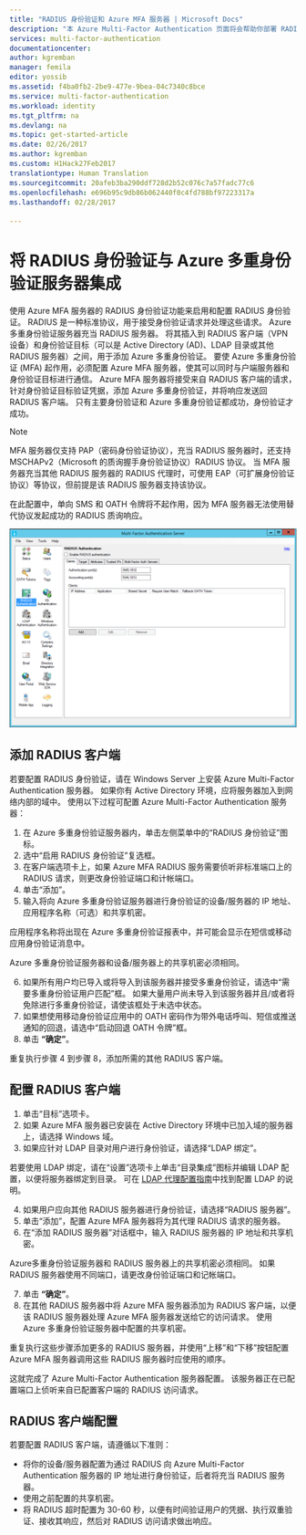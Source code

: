```yaml
---
title: "RADIUS 身份验证和 Azure MFA 服务器 | Microsoft Docs"
description: "本 Azure Multi-Factor Authentication 页面将会帮助你部署 RADIUS 身份验证和 Azure Multi-Factor Authentication 服务器。"
services: multi-factor-authentication
documentationcenter: 
author: kgremban
manager: femila
editor: yossib
ms.assetid: f4ba0fb2-2be9-477e-9bea-04c7340c8bce
ms.service: multi-factor-authentication
ms.workload: identity
ms.tgt_pltfrm: na
ms.devlang: na
ms.topic: get-started-article
ms.date: 02/26/2017
ms.author: kgremban
ms.custom: H1Hack27Feb2017
translationtype: Human Translation
ms.sourcegitcommit: 20afeb3ba290ddf728d2b52c076c7a57fadc77c6
ms.openlocfilehash: e696b95c9db86b062440f0c4fd788bf97223317a
ms.lasthandoff: 02/28/2017

---
```

# <a name="integrate-radius-authentication-with-azure-multi-factor-authentication-server"></a>将 RADIUS 身份验证与 Azure 多重身份验证服务器集成
使用 Azure MFA 服务器的 RADIUS 身份验证功能来启用和配置 RADIUS 身份验证。 RADIUS 是一种标准协议，用于接受身份验证请求并处理这些请求。 Azure 多重身份验证服务器充当 RADIUS 服务器。 将其插入到 RADIUS 客户端（VPN 设备）和身份验证目标（可以是 Active Directory (AD)、LDAP 目录或其他 RADIUS 服务器）之间，用于添加 Azure 多重身份验证。 要使 Azure 多重身份验证 (MFA) 起作用，必须配置 Azure MFA 服务器，使其可以同时与户端服务器和身份验证目标进行通信。 Azure MFA 服务器将接受来自 RADIUS 客户端的请求，针对身份验证目标验证凭据，添加 Azure 多重身份验证，并将响应发送回 RADIUS 客户端。 只有主要身份验证和 Azure 多重身份验证都成功，身份验证才成功。

> [!NOTE]
> MFA 服务器仅支持 PAP（密码身份验证协议），充当 RADIUS 服务器时，还支持 MSCHAPv2（Microsoft 的质询握手身份验证协议）RADIUS 协议。  当 MFA 服务器充当其他 RADIUS 服务器的 RADIUS 代理时，可使用 EAP（可扩展身份验证协议）等协议，但前提是该 RADIUS 服务器支持该协议。
> 
> 在此配置中，单向 SMS 和 OATH 令牌将不起作用，因为 MFA 服务器无法使用替代协议发起成功的 RADIUS 质询响应。

![Radius 身份验证](./media/multi-factor-authentication-get-started-server-rdg/radius.png)

## <a name="add-a-radius-client"></a>添加 RADIUS 客户端
若要配置 RADIUS 身份验证，请在 Windows Server 上安装 Azure Multi-Factor Authentication 服务器。 如果你有 Active Directory 环境，应将服务器加入到网络内部的域中。 使用以下过程可配置 Azure Multi-Factor Authentication 服务器：

1. 在 Azure 多重身份验证服务器内，单击左侧菜单中的“RADIUS 身份验证”图标。
2. 选中“启用 RADIUS 身份验证”复选框。
3. 在客户端选项卡上，如果 Azure MFA RADIUS 服务需要侦听非标准端口上的 RADIUS 请求，则更改身份验证端口和计帐端口。
4. 单击“添加”。
5. 输入将向 Azure 多重身份验证服务器进行身份验证的设备/服务器的 IP 地址、应用程序名称（可选）和共享机密。 

  应用程序名称将出现在 Azure 多重身份验证报表中，并可能会显示在短信或移动应用身份验证消息中。

  Azure 多重身份验证服务器和设备/服务器上的共享机密必须相同。 

6. 如果所有用户均已导入或将导入到该服务器并接受多重身份验证，请选中“需要多重身份验证用户匹配”框。 如果大量用户尚未导入到该服务器并且/或者将免除进行多重身份验证，请使该框处于未选中状态。 
7. 如果想使用移动身份验证应用中的 OATH 密码作为带外电话呼叫、短信或推送通知的回退，请选中“启动回退 OATH 令牌”框。
8. 单击 **“确定”**。

重复执行步骤 4 到步骤 8，添加所需的其他 RADIUS 客户端。

## <a name="configure-your-radius-client"></a>配置 RADIUS 客户端

1. 单击“目标”选项卡。
2. 如果 Azure MFA 服务器已安装在 Active Directory 环境中已加入域的服务器上，请选择 Windows 域。
3. 如果应针对 LDAP 目录对用户进行身份验证，请选择“LDAP 绑定”。 

  若要使用 LDAP 绑定，请在“设置”选项卡上单击“目录集成”图标并编辑 LDAP 配置，以便将服务器绑定到目录。 可在 [LDAP 代理配置指南](multi-factor-authentication-get-started-server-ldap.md)中找到配置 LDAP 的说明。

4. 如果用户应向其他 RADIUS 服务器进行身份验证，请选择“RADIUS 服务器”。
5. 单击“添加”，配置 Azure MFA 服务器将为其代理 RADIUS 请求的服务器。
6. 在“添加 RADIUS 服务器”对话框中，输入 RADIUS 服务器的 IP 地址和共享机密。 

  Azure多重身份验证服务器和 RADIUS 服务器上的共享机密必须相同。 如果 RADIUS 服务器使用不同端口，请更改身份验证端口和记帐端口。

7. 单击 **“确定”**。
8. 在其他 RADIUS 服务器中将 Azure MFA 服务器添加为 RADIUS 客户端，以便该 RADIUS 服务器处理 Azure MFA 服务器发送给它的访问请求。 使用 Azure 多重身份验证服务器中配置的共享机密。

重复执行这些步骤添加更多的 RADIUS 服务器，并使用“上移”和“下移”按钮配置 Azure MFA 服务器调用这些 RADIUS 服务器时应使用的顺序。 

这就完成了 Azure Multi-Factor Authentication 服务器配置。 该服务器正在已配置端口上侦听来自已配置客户端的 RADIUS 访问请求。   

## <a name="radius-client-configuration"></a>RADIUS 客户端配置
若要配置 RADIUS 客户端，请遵循以下准则：

* 将你的设备/服务器配置为通过 RADIUS 向 Azure Multi-Factor Authentication 服务器的 IP 地址进行身份验证，后者将充当 RADIUS 服务器。
* 使用之前配置的共享机密。
* 将 RADIUS 超时配置为 30-60 秒，以便有时间验证用户的凭据、执行双重验证、接收其响应，然后对 RADIUS 访问请求做出响应。


